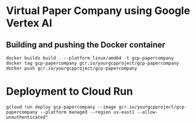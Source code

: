 # Virtual Paper Company using Google Vertex AI

## Building and pushing the Docker container
```
docker buildx build . --platform linux/amd64 -t gcp-papercompany
docker tag gcp-papercompany gcr.io/yourgcpproject/gcp-papercompany
docker push gcr.io/yourgcpproject/gcp-papercompany
```

# Deployment to Cloud Run
```
gcloud run deploy gcp-papercompany --image gcr.io/yourgcpproject/gcp-papercompany --platform managed --region us-east1 --allow-unauthenticated"
```

